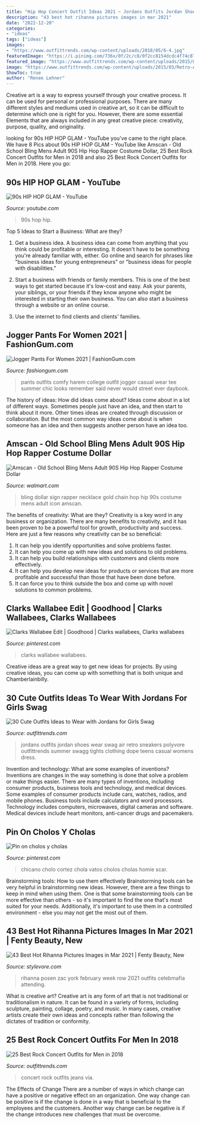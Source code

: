 ```yaml
---
title: "Hip Hop Concert Outfit Ideas 2021 ~ Jordans Outfits Jordan Shoes Wear Swag Air Retro Sneakers Polyvore Outfittrends Summer Swagg Tights Clothing Dope Teens Casual Womens Dress"
description: "43 best hot rihanna pictures images in mar 2021"
date: "2022-12-20"
categories:
- "ideas"
tags: ["ideas"]
images:
- "https://www.outfittrends.com/wp-content/uploads/2018/05/6-4.jpg"
featuredImage: "https://i.pinimg.com/736x/0f/2c/c8/0f2cc8154dcdc4f74c876ae04f85cae5.jpg"
featured_image: "https://www.outfittrends.com/wp-content/uploads/2015/03/Retro-Air-Jordan-Shoes-with-tights.jpg"
image: "https://www.outfittrends.com/wp-content/uploads/2015/03/Retro-Air-Jordan-Shoes-with-tights.jpg"
ShowToc: true
author: "Renee Lehner"
---
```



Creative art is a way to express yourself through your creative process. It can be used for personal or professional purposes. There are many different styles and mediums used in creative art, so it can be difficult to determine which one is right for you. However, there are some essential Elements that are always included in any great creative piece: creativity, purpose, quality, and originality.

	

		
looking for 90s HIP HOP GLAM - YouTube you've came to the right place. We have 8 Pics about 90s HIP HOP GLAM - YouTube like Amscan - Old School Bling Mens Adult 90S Hip Hop Rapper Costume Dollar, 25 Best Rock Concert Outfits for Men in 2018 and also 25 Best Rock Concert Outfits for Men in 2018. Here you go:
		
    
## 90s HIP HOP GLAM - YouTube

<img loading=lazy src="https://i.ytimg.com/vi/X5EvIe8IcVA/hqdefault.jpg" onerror="this.onerror=null;this.src='https://tse1.mm.bing.net/th?id=OIP.FN5dpgkPICozyfuorSowEAHaFj&amp;pid=15.1';" alt="90s HIP HOP GLAM - YouTube">

_Source: youtube.com_

>90s hop hip. 

	

Top 5 Ideas to Start a Business: What are they?
1. Get a business idea. A business idea can come from anything that you think could be profitable or interesting. It doesn't have to be something you're already familiar with, either. Go online and search for phrases like "business ideas for young entrepreneurs" or "business ideas for people with disabilities."
2. Start a business with friends or family members. This is one of the best ways to get started because it's low-cost and easy. Ask your parents, your siblings, or your friends if they know anyone who might be interested in starting their own business. You can also start a business through a website or an online course.

3. Use the internet to find clients and clients' families.

    
## Jogger Pants For Women 2021 | FashionGum.com

<img loading=lazy src="http://fashiongum.com/wp-content/uploads/2015/04/Jogger-Pants-For-Women-12.jpg" onerror="this.onerror=null;this.src='https://tse1.mm.bing.net/th?id=OIP.38iGoPpEohpkZz4SHhdX4gHaLH&amp;pid=15.1';" alt="Jogger Pants For Women 2021 | FashionGum.com">

_Source: fashiongum.com_

>pants outfits comfy harem college outfit jogger casual wear tee summer chic looks remember said never would street ever daybook. 

	

The history of ideas: How did ideas come about?
Ideas come about in a lot of different ways. Sometimes people just have an idea, and then start to think about it more. Other times ideas are created through discussion or collaboration. But the most common way ideas come about is when someone has an idea and then suggests another person have an idea too.

    
## Amscan - Old School Bling Mens Adult 90S Hip Hop Rapper Costume Dollar

<img loading=lazy src="https://i5.walmartimages.com/asr/f2d93b25-f272-4db0-a137-510e0d37592a_1.2f049b05bbb5111471d2a8325c11ec43.jpeg" onerror="this.onerror=null;this.src='https://tse4.mm.bing.net/th?id=OIP.HCRhHrZUYLEv1824-X5oawHaHa&amp;pid=15.1';" alt="Amscan - Old School Bling Mens Adult 90S Hip Hop Rapper Costume Dollar">

_Source: walmart.com_

>bling dollar sign rapper necklace gold chain hop hip 90s costume mens adult icon amscan. 

	

The benefits of creativity: What are they?
Creativity is a key word in any business or organization. There are many benefits to creativity, and it has been proven to be a powerful tool for growth, productivity and success. Here are just a few reasons why creativity can be so beneficial: 
1. It can help you identify opportunities and solve problems faster.
2. It can help you come up with new ideas and solutions to old problems.
3. It can help you build relationships with customers and clients more effectively. 
4. It can help you develop new ideas for products or services that are more profitable and successful than those that have been done before. 
5. It can force you to think outside the box and come up with novel solutions to common problems.

    
## Clarks Wallabee Edit | Goodhood | Clarks Wallabees, Clarks Wallabees

<img loading=lazy src="https://i.pinimg.com/736x/50/61/86/506186aa97dae580ac02c5cc643fdb86.jpg" onerror="this.onerror=null;this.src='https://tse2.mm.bing.net/th?id=OIP.nKXCQlzFVZ206c7x67QtUwHaJ3&amp;pid=15.1';" alt="Clarks Wallabee Edit | Goodhood | Clarks wallabees, Clarks wallabees">

_Source: pinterest.com_

>clarks wallabee wallabees. 

	

Creative ideas are a great way to get new ideas for projects. By using creative ideas, you can come up with something that is both unique and Chamberlainbilly.

    
## 30 Cute Outfits Ideas To Wear With Jordans For Girls Swag

<img loading=lazy src="https://www.outfittrends.com/wp-content/uploads/2015/03/Retro-Air-Jordan-Shoes-with-tights.jpg" onerror="this.onerror=null;this.src='https://tse3.mm.bing.net/th?id=OIP.1cX6ykqmC28h4ZurqkYZlQHaL3&amp;pid=15.1';" alt="30 Cute Outfits Ideas to Wear with Jordans for Girls Swag">

_Source: outfittrends.com_

>jordans outfits jordan shoes wear swag air retro sneakers polyvore outfittrends summer swagg tights clothing dope teens casual womens dress. 

	

Invention and technology: What are some examples of inventions?
Inventions are changes in the way something is done that solve a problem or make things easier. There are many types of inventions, including consumer products, business tools and technology, and medical devices. Some examples of consumer products include cars, watches, radios, and mobile phones. Business tools include calculators and word processors. Technology includes computers, microwaves, digital cameras and software. Medical devices include heart monitors, anti-cancer drugs and pacemakers.

    
## Pin On Cholos Y Cholas

<img loading=lazy src="https://i.pinimg.com/736x/0f/2c/c8/0f2cc8154dcdc4f74c876ae04f85cae5.jpg" onerror="this.onerror=null;this.src='https://tse3.mm.bing.net/th?id=OIP.qoLtu-TNGYthDhVM2urcdwHaKN&amp;pid=15.1';" alt="Pin on cholos y cholas">

_Source: pinterest.com_

>chicano cholo cortez chola vatos cholos cholas homie scar. 

	

Brainstorming tools: How to use them effectively
Brainstorming tools can be very helpful in brainstorming new ideas. However, there are a few things to keep in mind when using them. One is that some brainstorming tools can be more effective than others - so it's important to find the one that's most suited for your needs. Additionally, it's important to use them in a controlled environment - else you may not get the most out of them.

    
## 43 Best Hot Rihanna Pictures Images In Mar 2021 | Fenty Beauty, New

<img loading=lazy src="https://www.stylevore.com/wp-content/uploads/2019/12/0ba14c3d1c225b5567c68881257fcdbe.jpg" onerror="this.onerror=null;this.src='https://tse2.mm.bing.net/th?id=OIP.f3j0YBtNDvK9Bj7X3oCX3gHaLH&amp;pid=15.1';" alt="43 Best Hot Rihanna Pictures Images in Mar 2021 | Fenty Beauty, New">

_Source: stylevore.com_

>rihanna posen zac york february week row 2021 outfits celebmafia attending. 

	

What is creative art?
Creative art is any form of art that is not traditional or traditionalism in nature. It can be found in a variety of forms, including sculpture, painting, collage, poetry, and music. In many cases, creative artists create their own ideas and concepts rather than following the dictates of tradition or conformity.

    
## 25 Best Rock Concert Outfits For Men In 2018

<img loading=lazy src="https://www.outfittrends.com/wp-content/uploads/2018/05/6-4.jpg" onerror="this.onerror=null;this.src='https://tse2.mm.bing.net/th?id=OIP.8hkY-eVowj3j-TAu0B6K_AHaH-&amp;pid=15.1';" alt="25 Best Rock Concert Outfits for Men in 2018">

_Source: outfittrends.com_

>concert rock outfits jeans via. 

	

The Effects of Change
There are a number of ways in which change can have a positive or negative effect on an organization. One way change can be positive is if the change is done in a way that is beneficial to the employees and the customers. Another way change can be negative is if the change introduces new challenges that must be overcome.

